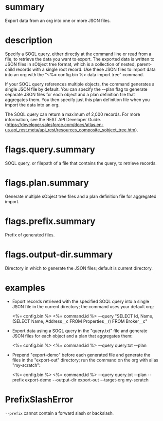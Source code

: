 # summary

Export data from an org into one or more JSON files.

# description

Specify a SOQL query, either directly at the command line or read from a file, to retrieve the data you want to export. The exported data is written to JSON files in sObject tree format, which is a collection of nested, parent-child records with a single root record. Use these JSON files to import data into an org with the "<%= config.bin %> data import tree" command.

If your SOQL query references multiple objects, the command generates a single JSON file by default. You can specify the --plan flag to generate separate JSON files for each object and a plan definition file that aggregates them. You then specify just this plan definition file when you import the data into an org.

The SOQL query can return a maximum of 2,000 records. For more information, see the REST API Developer Guide. (https://developer.salesforce.com/docs/atlas.en-us.api_rest.meta/api_rest/resources_composite_sobject_tree.htm).

# flags.query.summary

SOQL query, or filepath of a file that contains the query, to retrieve records.

# flags.plan.summary

Generate multiple sObject tree files and a plan definition file for aggregated import.

# flags.prefix.summary

Prefix of generated files.

# flags.output-dir.summary

Directory in which to generate the JSON files; default is current directory.

# examples

- Export records retrieved with the specified SOQL query into a single JSON file in the current directory; the command uses your default org:

  <%= config.bin %> <%= command.id %> --query "SELECT Id, Name, (SELECT Name, Address\_\_c FROM Properties\_\_r) FROM Broker\_\_c"

- Export data using a SOQL query in the "query.txt" file and generate JSON files for each object and a plan that aggregates them:

  <%= config.bin %> <%= command.id %> --query query.txt --plan

- Prepend "export-demo" before each generated file and generate the files in the "export-out" directory; run the command on the org with alias "my-scratch":

  <%= config.bin %> <%= command.id %> --query query.txt --plan --prefix export-demo --output-dir export-out --target-org my-scratch

# PrefixSlashError

`--prefix` cannot contain a forward slash or backslash.
